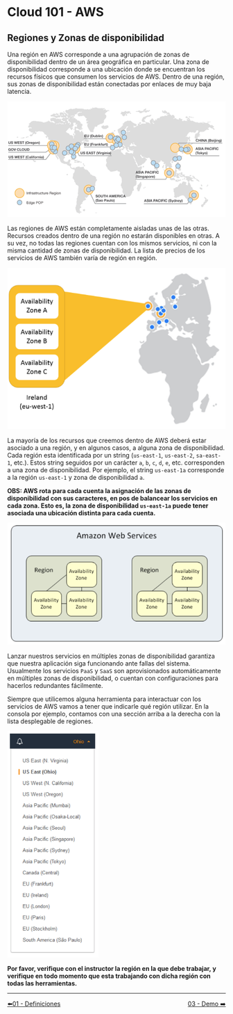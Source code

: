 # Cloud 101 - AWS

## Regiones y Zonas de disponibilidad

Una región en AWS corresponde a una agrupación de zonas de disponibilidad dentro de un área geográfica en particular. Una zona de disponibilidad corresponde a una ubicación donde se encuentran los recursos físicos que consumen los servicios de AWS. Dentro de una región, sus zonas de disponibilidad están conectadas por enlaces de muy baja latencia.

![](https://github.com/conapps/Devops-101/raw/master/Cloud/aws/imagenes/007.png)

Las regiones de AWS están completamente aisladas unas de las otras. Recursos creados dentro de una región no estarán disponibles en otras. A su vez, no todas las regiones cuentan con los mismos servicios, ni con la misma cantidad de zonas de disponibilidad. La lista de precios de los servicios de AWS también varía de región en región.

![](https://github.com/conapps/Devops-101/raw/master/Cloud/aws/imagenes/008.png)

La mayoría de los recursos que creemos dentro de AWS deberá estar asociado a una región, y en algunos casos, a alguna zona de disponibilidad. Cada región esta identificada por un string (`us-east-1`, `us-east-2`, `sa-east-1`, etc.). Estos string seguidos por un carácter `a`, `b`, `c`, `d`, `e`, etc. corresponden a una zona de disponibilidad. Por ejemplo, el string `us-east-1a` corresponde a la región `us-east-1` y zona de disponibilidad `a`. 

**OBS: AWS rota para cada cuenta la asignación de las zonas de disponibilidad con sus caracteres, en pos de balancear los servicios en cada zona. Esto es, la zona de disponibilidad `us-east-1a` puede tener asociada una ubicación distinta para cada cuenta.**

![](https://github.com/conapps/Devops-101/raw/master/Cloud/aws/imagenes/009.png)

Lanzar nuestros servicios en múltiples zonas de disponibilidad garantiza que nuestra aplicación siga funcionando ante fallas del sistema. Usualmente los servicios `PaaS` y `SaaS` son aprovisionados automáticamente en múltiples zonas de disponibilidad, o cuentan con configuraciones para hacerlos redundantes fácilmente.

Siempre que utilicemos alguna herramienta para interactuar con los servicios de AWS vamos a tener que indicarle qué región utilizar. En la consola por ejemplo, contamos con una sección arriba a la derecha con la lista desplegable de regiones.

![](https://github.com/conapps/Devops-101/raw/master/Cloud/aws/imagenes/010.png)

**Por favor, verifique con el instructor la región en la que debe trabajar, y verifique en todo momento que esta trabajando con dicha región con todas las herramientas.**

---
<div style="width: 100%">
  <div style="float: left"><a href="../guias/01_definiciones.md">⬅️01 - Definiciones</a></div>
  <div style="float: right"><a href="../guias/03_demo.md">03 - Demo ➡️</a></div>
</div>